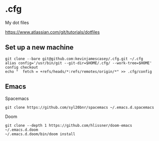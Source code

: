 # .cfg

My dot files

https://www.atlassian.com/git/tutorials/dotfiles

## Set up a new machine
```
git clone --bare git@github.com:kevinjamescasey/.cfg.git ~/.cfg
alias config='/usr/bin/git --git-dir=$HOME/.cfg/ --work-tree=$HOME'
config checkout
echo "  fetch = +refs/heads/*:refs/remotes/origin/*" >> .cfg/config
```

## Emacs
Spacemacs
```
git clone https://github.com/syl20bnr/spacemacs ~/.emacs.d.spacemacs
```
Doom
```
git clone --depth 1 https://github.com/hlissner/doom-emacs ~/.emacs.d.doom
~/.emacs.d.doom/bin/doom install
```
